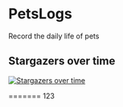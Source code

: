 # PetsLogs
Record the daily life of pets

## Stargazers over time
[![Stargazers over time](https://starchart.cc/jeffrey987/PetsLogs.svg?variant=adaptive)](https://starchart.cc/jeffrey987/PetsLogs)

=======
123

